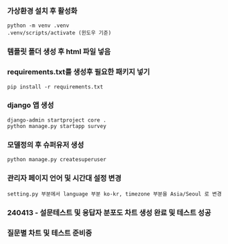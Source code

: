 ### 가상환경 설치 후 활성화
```
python -m venv .venv
.venv/scripts/activate (윈도우 기준)
```
### 템플릿 폴더 생성 후 html 파일 넣음
### requirements.txt를 생성후 필요한 패키지 넣기
```
pip install -r requirements.txt
```
### django 앱 생성
```
django-admin startproject core .
python manage.py startapp survey
```
### 모델정의 후 슈퍼유저 생성
```
python manage.py createsuperuser
```
### 관리자 페이지 언어 및 시간대 설정 변경
```
setting.py 부분에서 language 부분 ko-kr, timezone 부분을 Asia/Seoul 로 변경
```
### 240413 - 설문테스트 및 응답자 분포도 차트 생성 완료 및 테스트 성공
### 질문별 차트 및 테스트 준비중